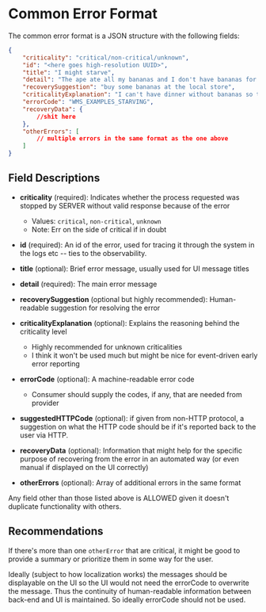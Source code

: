 # Common Error Format

The common error format is a JSON structure with the following fields:

```json
{
    "criticality": "critical/non-critical/unknown",
    "id": "<here goes high-resolution UUID>",
    "title": "I might starve",
    "detail": "The ape ate all my bananas and I don't have bananas for dinner",
    "recoverySuggestion": "buy some bananas at the local store",
    "criticalityExplanation": "I can't have dinner without bananas so the dinner-eating can't progress/I can eat oats so it's not critical to have bananas/I have NO IDEA what's in my fridge so I don't know if I would stop because of it. Check the frigde or wait for more messages from me when I get home",
    "errorCode": "WMS_EXAMPLES_STARVING",
    "recoveryData": {
        //shit here
    },
    "otherErrors": [
        // multiple errors in the same format as the one above
    ]
}
```

## Field Descriptions

- **criticality** (required): Indicates whether the process requested was stopped by SERVER without valid response because of the error
  - Values: `critical`, `non-critical`, `unknown`
  - Note: Err on the side of critical if in doubt

- **id** (required): An id of the error, used for tracing it through the system in the logs etc -- ties to the observability.

- **title** (optional): Brief error message, usually used for UI message titles

- **detail** (required): The main error message

- **recoverySuggestion** (optional but highly recommended): Human-readable suggestion for resolving the error

- **criticalityExplanation** (optional): Explains the reasoning behind the criticality level
  - Highly recommended for unknown criticalities
  - I think it won't be used much but might be nice for event-driven early error reporting

- **errorCode** (optional): A machine-readable error code
  - Consumer should supply the codes, if any, that are needed from provider

- **suggestedHTTPCode** (optional): if given from non-HTTP protocol, a suggestion on what the HTTP code should be if it's reported back to the user via HTTP.

- **recoveryData** (optional): Information that might help for the specific purpose of recovering from the error in an automated way (or even manual if displayed on the UI correctly)

- **otherErrors** (optional): Array of additional errors in the same format

Any field other than those listed above is ALLOWED given it doesn't duplicate functionality with others.

## Recommendations

If there's more than one `otherError` that are critical, it might be good to provide a summary or prioritize them in some way for the user.

Ideally (subject to how localization works) the messages should be displayable on the UI so the UI would not need the errorCode to overwrite the message. Thus the continuity of human-readable information between back-end and UI is maintained. So ideally errorCode should not be used.